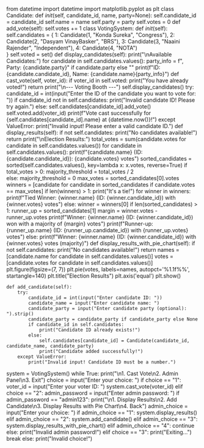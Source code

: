 from datetime import datetime
import matplotlib.pyplot as plt
class Candidate:
    def _init_(self, candidate_id, name, party=None): 
        self.candidate_id = candidate_id
        self.name = name
        self.party = party
        self.votes = 0
    def add_vote(self):
        self.votes += 1
class VotingSystem:
    def _init_(self):
        self.candidates = {
            1: Candidate(1, "Konda Sureka", "Congress"),
            2: Candidate(2, "Dasyam VinayBasker", "BRS"),
            3: Candidate(3, "Naaini Rajender", "Independent"),
            4: Candidate(4, "NOTA")  
        }
        self.voted = set()
    def display_candidates(self):
        print("\nAvailable Candidates:")
        for candidate in self.candidates.values():
            party_info = f", Party: {candidate.party}" if candidate.party else ""
            print(f"ID: {candidate.candidate_id}, Name: {candidate.name}{party_info}")
    def cast_vote(self, voter_id):
        if voter_id in self.voted:
            print("You have already voted!")
            return
        print("\n--- Voting Booth ---")
        self.display_candidates()
        try:
            candidate_id = int(input("Enter the ID of the candidate you want to vote for: "))
            if candidate_id not in self.candidates:
                print("Invalid candidate ID! Please try again.")
            else:
                self.candidates[candidate_id].add_vote()
                self.voted.add(voter_id)
                print(f"Vote cast successfully for {self.candidates[candidate_id].name} at {datetime.now()}!")
        except ValueError:
            print("Invalid input! Please enter a valid candidate ID.")
    def display_results(self):
        if not self.candidates:
            print("No candidates available!")
            return
        print("\nElection Results:")
        total_votes = sum(candidate.votes for candidate in self.candidates.values())
        for candidate in self.candidates.values():
            print(f"{candidate.name} (ID: {candidate.candidate_id}): {candidate.votes} votes")
        sorted_candidates = sorted(self.candidates.values(), key=lambda x: x.votes, reverse=True)
        if total_votes > 0:
            majority_threshold = total_votes / 2         
        else:
            majority_threshold = 0
        max_votes = sorted_candidates[0].votes
        winners = [candidate for candidate in sorted_candidates if candidate.votes == max_votes]
        if len(winners) > 1:
            print("It's a tie!")
            for winner in winners:
                print(f"Tied Winner: {winner.name} (ID: {winner.candidate_id}) with {winner.votes} votes")
        else:
            winner = winners[0]
            if len(sorted_candidates) > 1:
                runner_up = sorted_candidates[1]
                margin = winner.votes - runner_up.votes
                print(f"Winner: {winner.name} (ID: {winner.candidate_id}) won with a majority of {margin} votes")
                print(f"Runner-up: {runner_up.name} (ID: {runner_up.candidate_id}) with {runner_up.votes} votes")
            else:
                print(f"Winner: {winner.name} (ID: {winner.candidate_id}) with {winner.votes} votes (majority)")
    def display_results_with_pie_chart(self):
        if not self.candidates:
            print("No candidates available!")
            return
        names = [candidate.name for candidate in self.candidates.values()]
        votes = [candidate.votes for candidate in self.candidates.values()]
        plt.figure(figsize=(7, 7))
        plt.pie(votes, labels=names, autopct='%1.1f%%', startangle=140)
        plt.title("Election Results")
        plt.axis('equal')
        plt.show()

    def add_candidate(self):
        try:
            candidate_id = int(input("Enter candidate ID: "))
            candidate_name = input("Enter candidate name: ")
            candidate_party = input("Enter candidate party (optional): ").strip()
            candidate_party = candidate_party if candidate_party else None
            if candidate_id in self.candidates:
                print("Candidate ID already exists!")
            else:
                self.candidates[candidate_id] = Candidate(candidate_id, candidate_name, candidate_party)
                print("Candidate added successfully!")
        except ValueError:
            print("Invalid input! Candidate ID must be a number.")
system = VotingSystem()
while True:
    print("\n1. Cast Vote\n2. Admin Panel\n3. Exit")
    choice = input("Enter your choice: ")
    if choice == "1":
        voter_id = input("Enter your voter ID: ")
        system.cast_vote(voter_id)
    elif choice == "2":
        admin_password = input("Enter admin password: ")
        if admin_password == "admin123":
            print("\n1. Display Results\n2. Add Candidate\n3. Display Results with Pie Chart\n4. Back")
            admin_choice = input("Enter your choice: ")
            if admin_choice == "1":
                system.display_results()
            elif admin_choice == "2":
                system.add_candidate()
            elif admin_choice == "3":
                system.display_results_with_pie_chart()
            elif admin_choice == "4":
                continue
        else:
            print("Invalid admin password!")
    elif choice == "3":
        print("Exiting...")
        break
    else:
        print("Invalid choice!")
